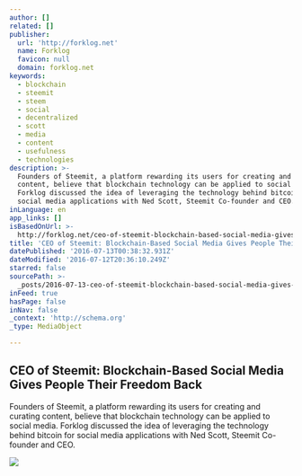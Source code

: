 ```yaml
---
author: []
related: []
publisher:
  url: 'http://forklog.net'
  name: Forklog
  favicon: null
  domain: forklog.net
keywords:
  - blockchain
  - steemit
  - steem
  - social
  - decentralized
  - scott
  - media
  - content
  - usefulness
  - technologies
description: >-
  Founders of Steemit, a platform rewarding its users for creating and curating
  content, believe that blockchain technology can be applied to social media.
  Forklog discussed the idea of leveraging the technology behind bitcoin for
  social media applications with Ned Scott, Steemit Co-founder and CEO.
inLanguage: en
app_links: []
isBasedOnUrl: >-
  http://forklog.net/ceo-of-steemit-blockchain-based-social-media-gives-people-their-freedom-back/
title: 'CEO of Steemit: Blockchain-Based Social Media Gives People Their Freedom Back'
datePublished: '2016-07-13T00:38:32.931Z'
dateModified: '2016-07-12T20:36:10.249Z'
starred: false
sourcePath: >-
  _posts/2016-07-13-ceo-of-steemit-blockchain-based-social-media-gives-people-t.md
inFeed: true
hasPage: false
inNav: false
_context: 'http://schema.org'
_type: MediaObject

---
```

<article style=""><h1>CEO of Steemit: Blockchain-Based Social Media Gives People Their Freedom Back</h1><p>Founders of Steemit, a platform rewarding its users for creating and curating content, believe that blockchain technology can be applied to social media. Forklog discussed the idea of leveraging the technology behind bitcoin for social media applications with Ned Scott, Steemit Co-founder and CEO.</p><img src="http://forklog.net/wp-content/uploads/2016/07/internetofthings02.png" /></article>